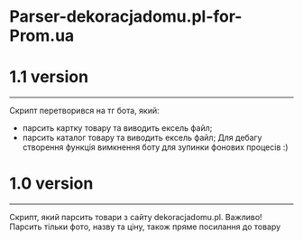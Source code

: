 # Parser-dekoracjadomu.pl-for-Prom.ua
# 1.1 version
--------------------
Скрипт перетворився на тг бота, який:
 - парсить картку товару та виводить ексель файл;
 - парсить каталог товару та виводить ексель файл;
Для дебагу створення функція вимкнення боту для зупинки фонових процесів :)
# 1.0 version
--------------------
Скрипт, який парсить товари з сайту dekoracjadomu.pl. Важливо! Парсить тільки фото, назву та ціну, також пряме посилання до товару
